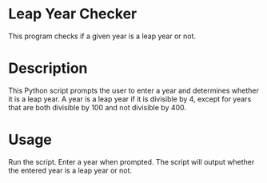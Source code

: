 # Leap Year Checker
This program checks if a given year is a leap year or not.

# Description
This Python script prompts the user to enter a year and determines whether it is a leap year. A year is a leap year if it is divisible by 4, except for years that are both divisible by 100 and not divisible by 400.

# Usage
Run the script.
Enter a year when prompted.
The script will output whether the entered year is a leap year or not.

